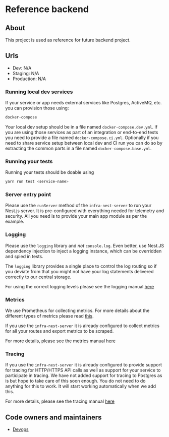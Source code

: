 # Reference backend

## About

This project is used as reference for future backend project.

## Urls

- Dev: N/A
- Staging: N/A
- Production: N/A

### Running local dev services

If your service or app needs external services like Postgres, ActiveMQ, etc. you can provision those using:

```bash
docker-compose
```

Your local dev setup should be in a file named `docker-compose.dev.yml`. If you are using those services as part of an integration or end-to-end tests you need to provide a file named `docker-compose.ci.yml`. Optionally if you need to share service setup between local dev and CI run you can do so by extracting the common parts in a file named `docker-compose.base.yml`.

### Running your tests

Running your tests should be doable using

```bash
yarn run test <service-name>
```

### Server entry point

Please use the `runServer` method of the `infra-nest-server` to run your Nest.js server. It is pre-configured with everything needed for telemetry and security. All you need is to provide your main app module as per the example.

### Logging

Please use the `logging` library and _not_ `console.log`. Even better, use Nest.JS dependency injection to inject a logging instance, which can be overridden and spied in tests.

The `logging` library provides a single place to control the log routing so if you deviate from that you might not have your log statements delivered correctly to our central storage.

For using the correct logging levels please see the logging manual [here](../../handbook/technical-overview/devops/logging.md)

### Metrics

We use Prometheus for collecting metrics. For more details about the different types of metrics please read [this](https://prometheus.io/docs/concepts/metric_types/).

If you use the `infra-nest-server` it is already configured to collect metrics for all your routes and export metrics to be scraped.

For more details, please see the metrics manual [here](../../handbook/technical-overview/devops/metrics.md)

### Tracing

If you use the `infra-nest-server` it is already configured to provide support for tracing for HTTP/HTTPS API calls as well as support for your service to participate in tracing. We have not added support for tracing to Postgres as is but hope to take care of this soon enough. You do not need to do anything for this to work. It will start working automatically when we add this.

For more details, please see the tracing manual [here](../../handbook/technical-overview/devops/observability#tracing)

## Code owners and maintainers

- [Devops](https://github.com/orgs/island-is/teams/devops/members)
